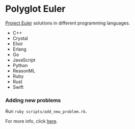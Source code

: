 # Polyglot Euler

[Project Euler](https://projecteuler.net) solutions in different programming languages.

- C++
- Crystal
- Elixir
- Erlang
- Go
- JavaScript
- Python
- ReasonML
- Ruby
- Rust
- Swift

### Adding new problems

Run `ruby scripts/add_new_problem.rb`.

For more info, click [here](https://github.com/FrankKair/polyglot-euler/tree/master/scripts).
